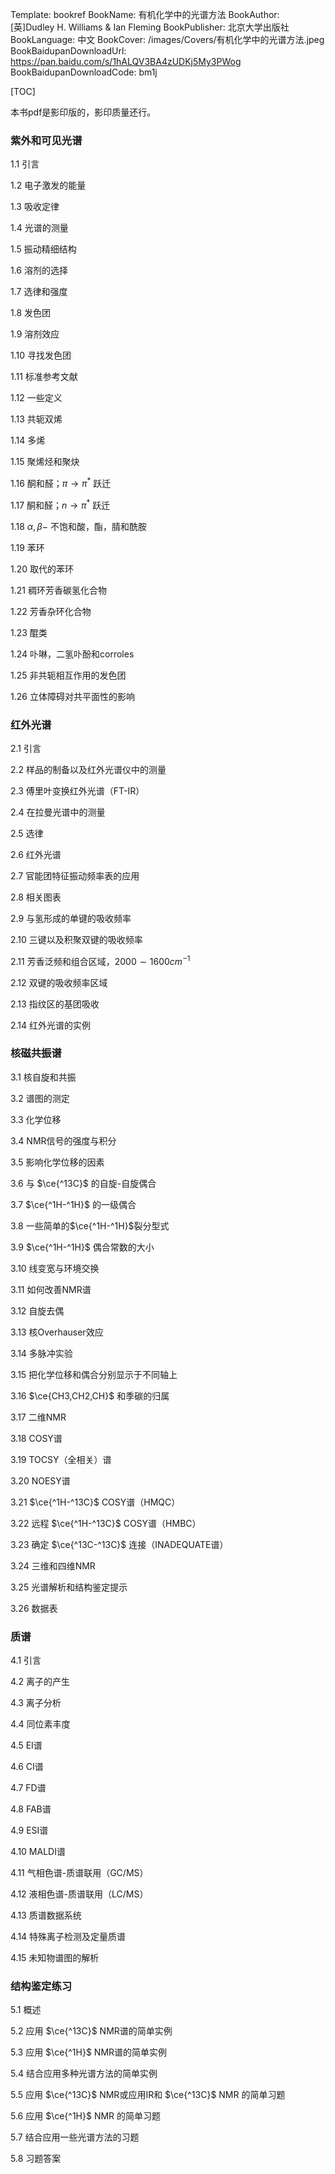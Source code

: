 Template: bookref
BookName: 有机化学中的光谱方法
BookAuthor: [英]Dudley H. Williams & Ian Fleming
BookPublisher: 北京大学出版社
BookLanguage: 中文
BookCover: /images/Covers/有机化学中的光谱方法.jpeg
BookBaidupanDownloadUrl: https://pan.baidu.com/s/1hALQV3BA4zUDKj5My3PWog 
BookBaidupanDownloadCode: bm1j



[TOC]

本书pdf是影印版的，影印质量还行。



### 紫外和可见光谱

1.1 引言

1.2 电子激发的能量

1.3 吸收定律

1.4 光谱的测量

1.5 振动精细结构

1.6 溶剂的选择

1.7 选律和强度

1.8 发色团

1.9 溶剂效应

1.10 寻找发色团

1.11 标准参考文献

1.12 一些定义

1.13 共轭双烯

1.14 多烯

1.15 聚烯烃和聚炔

1.16 酮和醛；$\pi \to \pi^*$ 跃迁​

1.17 酮和醛；$n \to \pi^*$  跃迁

1.18 $\alpha,\beta-$ 不饱和酸，酯，腈和酰胺

1.19 苯环

1.20 取代的苯环

1.21 稠环芳香碳氢化合物

1.22 芳香杂环化合物

1.23 醌类

1.24 卟啉，二氢卟酚和corroles

1.25 非共轭相互作用的发色团

1.26 立体障碍对共平面性的影响

### 红外光谱

2.1 引言

2.2 样品的制备以及红外光谱仪中的测量

2.3 傅里叶变换红外光谱（FT-IR）

2.4 在拉曼光谱中的测量

2.5 选律

2.6 红外光谱

2.7 官能团特征振动频率表的应用

2.8 相关图表

2.9 与氢形成的单键的吸收频率

2.10 三键以及积聚双键的吸收频率

2.11 芳香泛频和组合区域，$2000 \sim1600 cm^{-1}$ 

2.12 双键的吸收频率区域

2.13 指纹区的基团吸收

2.14 红外光谱的实例

### 核磁共振谱

3.1 核自旋和共振

3.2 谱图的测定

3.3 化学位移

3.4 NMR信号的强度与积分

3.5 影响化学位移的因素

3.6 与 $\ce{^13C}$ 的自旋-自旋偶合

3.7 $\ce{^1H-^1H}$ 的一级偶合

3.8 一些简单的$\ce{^1H-^1H}$​ 裂分型式

3.9 $\ce{^1H-^1H}$ 偶合常数的大小

3.10 线变宽与环境交换

3.11 如何改善NMR谱

3.12 自旋去偶

3.13 核Overhauser效应

3.14 多脉冲实验

3.15 把化学位移和偶合分别显示于不同轴上

3.16 $\ce{CH3,CH2,CH}$ 和季碳的归属

3.17 二维NMR

3.18 COSY谱

3.19 TOCSY（全相关）谱

3.20 NOESY谱

3.21 $\ce{^1H-^13C}$  COSY谱（HMQC）

3.22 远程 $\ce{^1H-^13C}$  COSY谱（HMBC）

3.23 确定 $\ce{^13C-^13C}$ 连接（INADEQUATE谱）

3.24 三维和四维NMR

3.25 光谱解析和结构鉴定提示

3.26 数据表

### 质谱

4.1 引言

4.2 离子的产生

4.3 离子分析

4.4 同位素丰度

4.5 EI谱

4.6 CI谱

4.7 FD谱

4.8 FAB谱

4.9 ESI谱

4.10 MALDI谱

4.11 气相色谱-质谱联用（GC/MS）

4.12 液相色谱-质谱联用（LC/MS）

4.13 质谱数据系统

4.14 特殊离子检测及定量质谱

4.15 未知物谱图的解析

### 结构鉴定练习

5.1 概述

5.2 应用 $\ce{^13C}$ NMR谱的简单实例

5.3 应用 $\ce{^1H}$ NMR谱的简单实例

5.4 结合应用多种光谱方法的简单实例

5.5 应用 $\ce{^13C}$ NMR或应用IR和 $\ce{^13C}$ NMR 的简单习题

5.6 应用 $\ce{^1H}$ NMR 的简单习题

5.7 结合应用一些光谱方法的习题

5.8 习题答案
